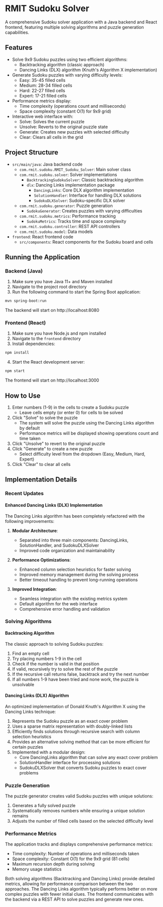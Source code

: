 # RMIT Sudoku Solver

A comprehensive Sudoku solver application with a Java backend and React frontend, featuring multiple solving algorithms and puzzle generation capabilities.

## Features

- Solve 9x9 Sudoku puzzles using two efficient algorithms:
  - Backtracking algorithm (classic approach)
  - Dancing Links (DLX) algorithm (Knuth's Algorithm X implementation)
- Generate Sudoku puzzles with varying difficulty levels:
  - Easy: 35-45 filled cells
  - Medium: 28-34 filled cells
  - Hard: 22-27 filled cells
  - Expert: 17-21 filled cells
- Performance metrics display:
  - Time complexity (operations count and milliseconds)
  - Space complexity (constant O(1) for 9x9 grid)
- Interactive web interface with:
  - Solve: Solves the current puzzle
  - Unsolve: Reverts to the original puzzle state
  - Generate: Creates new puzzles with selected difficulty
  - Clear: Clears all cells in the grid

## Project Structure

- `src/main/java`: Java backend code
  - `com.rmit.sudoku.RMIT_Sudoku_Solver`: Main solver class
  - `com.rmit.sudoku.solver`: Solver implementations
    - `BacktrackingSudokuSolver`: Classic backtracking algorithm
    - `dlx`: Dancing Links implementation package
      - `DancingLinks`: Core DLX algorithm implementation
      - `SolutionHandler`: Interface for handling DLX solutions
      - `SudokuDLXSolver`: Sudoku-specific DLX solver
  - `com.rmit.sudoku.generator`: Puzzle generation
    - `SudokuGenerator`: Creates puzzles with varying difficulties
  - `com.rmit.sudoku.metrics`: Performance tracking
    - `SudokuMetrics`: Tracks time and space complexity
  - `com.rmit.sudoku.controller`: REST API controllers
  - `com.rmit.sudoku.model`: Data models
- `frontend`: React frontend code
  - `src/components`: React components for the Sudoku board and cells

## Running the Application

### Backend (Java)

1. Make sure you have Java 11+ and Maven installed
2. Navigate to the project root directory
3. Run the following command to start the Spring Boot application:

```bash
mvn spring-boot:run
```

The backend will start on http://localhost:8080

### Frontend (React)

1. Make sure you have Node.js and npm installed
2. Navigate to the `frontend` directory
3. Install dependencies:

```bash
npm install
```

4. Start the React development server:

```bash
npm start
```

The frontend will start on http://localhost:3000

## How to Use

1. Enter numbers (1-9) in the cells to create a Sudoku puzzle
   - Leave cells empty (or enter 0) for cells to be solved
2. Click "Solve" to solve the puzzle
   - The system will solve the puzzle using the Dancing Links algorithm by default
   - Performance metrics will be displayed showing operations count and time taken
3. Click "Unsolve" to revert to the original puzzle
4. Click "Generate" to create a new puzzle
   - Select difficulty level from the dropdown (Easy, Medium, Hard, Expert)
5. Click "Clear" to clear all cells

## Implementation Details

### Recent Updates

#### Enhanced Dancing Links (DLX) Implementation
The Dancing Links algorithm has been completely refactored with the following improvements:

1. **Modular Architecture**:
   - Separated into three main components: DancingLinks, SolutionHandler, and SudokuDLXSolver
   - Improved code organization and maintainability

2. **Performance Optimizations**:
   - Enhanced column selection heuristics for faster solving
   - Improved memory management during the solving process
   - Better timeout handling to prevent long-running operations

3. **Improved Integration**:
   - Seamless integration with the existing metrics system
   - Default algorithm for the web interface
   - Comprehensive error handling and validation

### Solving Algorithms

#### Backtracking Algorithm
The classic approach to solving Sudoku puzzles:
1. Find an empty cell
2. Try placing numbers 1-9 in the cell
3. Check if the number is valid in that position
4. If valid, recursively try to solve the rest of the puzzle
5. If the recursive call returns false, backtrack and try the next number
6. If all numbers 1-9 have been tried and none work, the puzzle is unsolvable

#### Dancing Links (DLX) Algorithm
An optimized implementation of Donald Knuth's Algorithm X using the Dancing Links technique:
1. Represents the Sudoku puzzle as an exact cover problem
2. Uses a sparse matrix representation with doubly-linked lists
3. Efficiently finds solutions through recursive search with column selection heuristics
4. Provides an alternative solving method that can be more efficient for certain puzzles
5. Implemented with a modular design:
   - Core DancingLinks algorithm that can solve any exact cover problem
   - SolutionHandler interface for processing solutions
   - SudokuDLXSolver that converts Sudoku puzzles to exact cover problems

### Puzzle Generation
The puzzle generator creates valid Sudoku puzzles with unique solutions:
1. Generates a fully solved puzzle
2. Systematically removes numbers while ensuring a unique solution remains
3. Adjusts the number of filled cells based on the selected difficulty level

### Performance Metrics
The application tracks and displays comprehensive performance metrics:
- Time complexity: Number of operations and milliseconds taken
- Space complexity: Constant O(1) for the 9x9 grid (81 cells)
- Maximum recursion depth during solving
- Memory usage statistics

Both solving algorithms (Backtracking and Dancing Links) provide detailed metrics, allowing for performance comparison between the two approaches. The Dancing Links algorithm typically performs better on more complex puzzles with fewer initial clues.
The frontend communicates with the backend via a REST API to solve puzzles and generate new ones.
